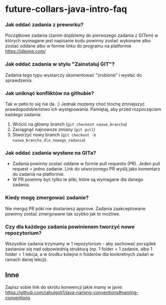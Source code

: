 # future-collars-java-intro-faq

### Jak oddać zadania z preworku?

Początkowe zadania (zanim dojdziemy do pierwszego zadania z GITem) w których wymagane jest napisanie kodu powinny zostać wykonane albo zostać oddane albo w formie linku do programu na platformie https://ideone.com/  

### Jak oddać zadania w stylu "Zainstaluj GIT"?

Zadania tego typu wystarczy skomentować "zrobione" i wysłać do sprawdzenia.


### Jak uniknąć konfliktów na githubie?

Tak w pełni to się nie da. :) Jednak możemy choć trochę zmniejszyć prawdopodobieństwo ich występowania.
Pamiętaj, aby przed rozpoczęciem każdego zadania: 
  1. Wrócić na główny branch (`git checkout nazwa_brancha`)
  2. Zaciągnąć najnowsze zmiany (`git pull`)
  3. Stworzyć nowy branch (`git checkout -b nazwa_brancha_dla_nowego_zadania`)

### Jak oddać zadania wysłane na GITa?

- Zadania powinny zostać oddane w formie pull requestu (PR). Jeden pull request = jedno zadanie. Link do utworzonego PR wyślij jako komentarz do zadania na platformie.
- W PR powinny być tylko te pliki, które są wymagane dla danego zadania. 

### Kiedy mogę zmergować zadanie?
Nie merguj PR póki nie dostaniesz approve. Zadania zaakceptowane powinny zostać zmergowane tak szybko jak to możliwe.


### Czy dla każdego zadania powinienem tworzyć nowe repozytorium?

Wszystkie zadania trzymamy w 1 repozytorium - aby zachować porządek zastanów się nad odpowiednią strukturą (np. 1 folder = 1 zadanie, albo 1 folder = 1 lekcja, a w środku kolejne n folderów dla konkretnych zadań w ramach danej lekcji).


## Inne
Zapisz sobie link do skrótu konwencji jakie mamy w javie: https://github.com/rahulgoti1/java-naming-conventions#naming-conventions

